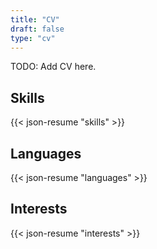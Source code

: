 ```yaml
---
title: "CV"
draft: false
type: "cv"
---
```


TODO: Add CV here.

<!--
## Experience

{{< json-resume "work" >}}

## Education

{{< json-resume "education" >}}

## Volunteering

{{< json-resume "volunteer" >}}

## Awards

{{< json-resume "awards" >}}

## Certificates

{{< json-resume "certificates" >}}

## Publications

{{< json-resume "publications" >}} -->

## Skills

{{< json-resume "skills" >}}

## Languages

{{< json-resume "languages" >}}

## Interests

{{< json-resume "interests" >}}

<!-- ## References

{{< json-resume "references" >}} -->
<!--
## Projects

{{< json-resume "projects" >}} -->

